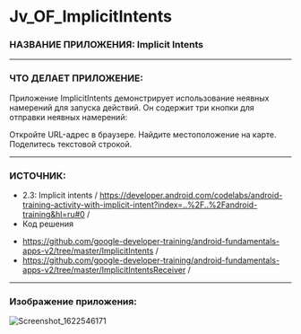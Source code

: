 # Jv_OF_ImplicitIntents

### НАЗВАНИЕ ПРИЛОЖЕНИЯ: Implicit Intents

------------------------------
### ЧТО ДЕЛАЕТ ПРИЛОЖЕНИЕ:

Приложение ImplicitIntents демонстрирует использование неявных намерений для запуска действий. Он содержит три кнопки для отправки неявных намерений:

Откройте URL-адрес в браузере.
Найдите местоположение на карте.
Поделитесь текстовой строкой.

------------------------------
### ИСТОЧНИК: 

* 2.3: Implicit intents / https://developer.android.com/codelabs/android-training-activity-with-implicit-intent?index=..%2F..%2Fandroid-training&hl=ru#0 /
* Код решения 
- https://github.com/google-developer-training/android-fundamentals-apps-v2/tree/master/ImplicitIntents / 
- https://github.com/google-developer-training/android-fundamentals-apps-v2/tree/master/ImplicitIntentsReceiver /
------------------------------
### Изображение приложения:

![Screenshot_1622546171](https://user-images.githubusercontent.com/77355204/120315535-2476d900-c2e5-11eb-9477-281c450050d6.png)

